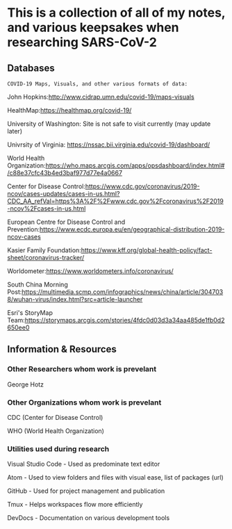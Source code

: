 # This is a collection of all of my notes, and various keepsakes when researching SARS-CoV-2

## Databases

    COVID-19 Maps, Visuals, and other various formats of data:

John Hopkins:<http://www.cidrap.umn.edu/covid-19/maps-visuals>

HealthMap:<https://healthmap.org/covid-19/>

University of Washington: Site is not safe to visit currently (may update later)

Univrsity of Virginia: <https://nssac.bii.virginia.edu/covid-19/dashboard/>

World Health Organization:<https://who.maps.arcgis.com/apps/opsdashboard/index.html#/c88e37cfc43b4ed3baf977d77e4a0667>

Center for Disease Control:<https://www.cdc.gov/coronavirus/2019-ncov/cases-updates/cases-in-us.html?CDC_AA_refVal=https%3A%2F%2Fwww.cdc.gov%2Fcoronavirus%2F2019-ncov%2Fcases-in-us.html>

European Centre for Disease Control and Prevention:<https://www.ecdc.europa.eu/en/geographical-distribution-2019-ncov-cases>

Kasier Family Foundation:<https://www.kff.org/global-health-policy/fact-sheet/coronavirus-tracker/>

Worldometer:<https://www.worldometers.info/coronavirus/>

South China Morning Post:<https://multimedia.scmp.com/infographics/news/china/article/3047038/wuhan-virus/index.html?src=article-launcher>

Esri's StoryMap Team:<https://storymaps.arcgis.com/stories/4fdc0d03d3a34aa485de1fb0d2650ee0>

## Information & Resources

### Other Researchers whom work is prevelant

George Hotz

### Other Organizations whom work is prevelant

CDC (Center for Disease Control)

WHO (World Health Organization)

### Utilities used during research

Visual Studio Code - Used as predominate text editor

Atom - Used to view folders and files with visual ease, list of packages (url)

GitHub - Used for project management and publication

Tmux - Helps workspaces flow more efficiently

DevDocs - Documentation on various development tools 
